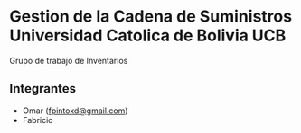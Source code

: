 # Gestion de la Cadena de Suministros Universidad Catolica de Bolivia UCB

Grupo de trabajo de Inventarios

## Integrantes
- Omar (fpintoxd@gmail.com)
- Fabricio 

